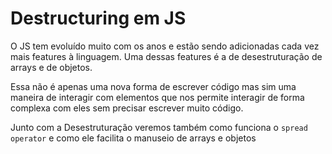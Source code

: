 
# Destructuring em JS

O JS tem evoluído muito com os anos e estão sendo adicionadas cada vez mais features à linguagem. Uma dessas features é a de desestruturação de arrays e de objetos.

Essa não é apenas uma nova forma de escrever código mas sim uma maneira de interagir com elementos que nos permite interagir de forma complexa com eles sem precisar escrever muito código.

Junto com a Desestruturação veremos também como funciona o `spread operator` e como ele facilita o manuseio de arrays e objetos
